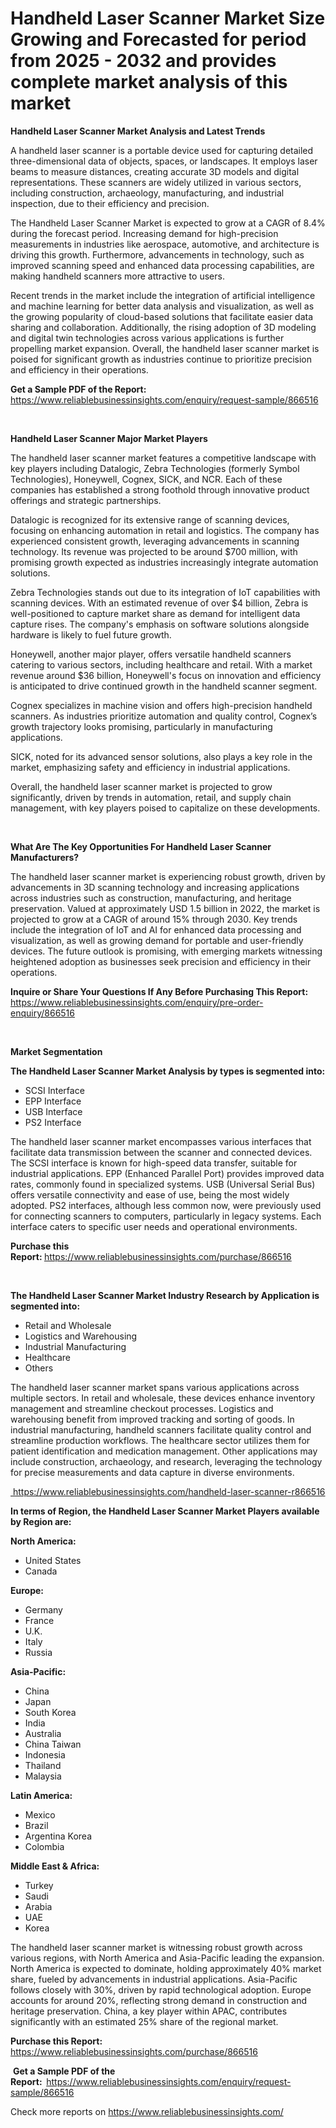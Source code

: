<p><h1>Handheld Laser Scanner Market Size Growing and Forecasted for period from 2025 - 2032 and provides complete market analysis of this market</h1></p><p><strong>Handheld Laser Scanner Market Analysis and Latest Trends</strong></p>
<p><p>A handheld laser scanner is a portable device used for capturing detailed three-dimensional data of objects, spaces, or landscapes. It employs laser beams to measure distances, creating accurate 3D models and digital representations. These scanners are widely utilized in various sectors, including construction, archaeology, manufacturing, and industrial inspection, due to their efficiency and precision.</p><p>The Handheld Laser Scanner Market is expected to grow at a CAGR of 8.4% during the forecast period. Increasing demand for high-precision measurements in industries like aerospace, automotive, and architecture is driving this growth. Furthermore, advancements in technology, such as improved scanning speed and enhanced data processing capabilities, are making handheld scanners more attractive to users.</p><p>Recent trends in the market include the integration of artificial intelligence and machine learning for better data analysis and visualization, as well as the growing popularity of cloud-based solutions that facilitate easier data sharing and collaboration. Additionally, the rising adoption of 3D modeling and digital twin technologies across various applications is further propelling market expansion. Overall, the handheld laser scanner market is poised for significant growth as industries continue to prioritize precision and efficiency in their operations.</p></p>
<p><strong>Get a Sample PDF of the Report:&nbsp;</strong> <a href="https://www.reliablebusinessinsights.com/enquiry/request-sample/866516?utm_campaign=2335&utm_medium=2&utm_source=Github&utm_content=ia&utm_term=10042025&utm_id=handheld-laser-scanner">https://www.reliablebusinessinsights.com/enquiry/request-sample/866516</a></p>
<p>&nbsp;</p>
<p><strong>Handheld Laser Scanner Major Market Players</strong></p>
<p><p>The handheld laser scanner market features a competitive landscape with key players including Datalogic, Zebra Technologies (formerly Symbol Technologies), Honeywell, Cognex, SICK, and NCR. Each of these companies has established a strong foothold through innovative product offerings and strategic partnerships.</p><p>Datalogic is recognized for its extensive range of scanning devices, focusing on enhancing automation in retail and logistics. The company has experienced consistent growth, leveraging advancements in scanning technology. Its revenue was projected to be around $700 million, with promising growth expected as industries increasingly integrate automation solutions.</p><p>Zebra Technologies stands out due to its integration of IoT capabilities with scanning devices. With an estimated revenue of over $4 billion, Zebra is well-positioned to capture market share as demand for intelligent data capture rises. The company's emphasis on software solutions alongside hardware is likely to fuel future growth.</p><p>Honeywell, another major player, offers versatile handheld scanners catering to various sectors, including healthcare and retail. With a market revenue around $36 billion, Honeywell's focus on innovation and efficiency is anticipated to drive continued growth in the handheld scanner segment.</p><p>Cognex specializes in machine vision and offers high-precision handheld scanners. As industries prioritize automation and quality control, Cognex’s growth trajectory looks promising, particularly in manufacturing applications. </p><p>SICK, noted for its advanced sensor solutions, also plays a key role in the market, emphasizing safety and efficiency in industrial applications. </p><p>Overall, the handheld laser scanner market is projected to grow significantly, driven by trends in automation, retail, and supply chain management, with key players poised to capitalize on these developments.</p></p>
<p>&nbsp;</p>
<p><strong>What Are The Key Opportunities For Handheld Laser Scanner Manufacturers?</strong></p>
<p><p>The handheld laser scanner market is experiencing robust growth, driven by advancements in 3D scanning technology and increasing applications across industries such as construction, manufacturing, and heritage preservation. Valued at approximately USD 1.5 billion in 2022, the market is projected to grow at a CAGR of around 15% through 2030. Key trends include the integration of IoT and AI for enhanced data processing and visualization, as well as growing demand for portable and user-friendly devices. The future outlook is promising, with emerging markets witnessing heightened adoption as businesses seek precision and efficiency in their operations.</p></p>
<p><strong>Inquire or Share Your Questions If Any Before Purchasing This Report:</strong> <a href="https://www.reliablebusinessinsights.com/enquiry/pre-order-enquiry/866516?utm_campaign=2335&utm_medium=2&utm_source=Github&utm_content=ia&utm_term=10042025&utm_id=handheld-laser-scanner">https://www.reliablebusinessinsights.com/enquiry/pre-order-enquiry/866516</a></p>
<p>&nbsp;</p>
<p><strong>Market Segmentation</strong></p>
<p><strong>The Handheld Laser Scanner Market Analysis by types is segmented into:</strong></p>
<p><ul><li>SCSI Interface</li><li>EPP Interface</li><li>USB Interface</li><li>PS2 Interface</li></ul></p>
<p><p>The handheld laser scanner market encompasses various interfaces that facilitate data transmission between the scanner and connected devices. The SCSI interface is known for high-speed data transfer, suitable for industrial applications. EPP (Enhanced Parallel Port) provides improved data rates, commonly found in specialized systems. USB (Universal Serial Bus) offers versatile connectivity and ease of use, being the most widely adopted. PS2 interfaces, although less common now, were previously used for connecting scanners to computers, particularly in legacy systems. Each interface caters to specific user needs and operational environments.</p></p>
<p><strong>Purchase this Report:&nbsp;</strong><a href="https://www.reliablebusinessinsights.com/purchase/866516?utm_campaign=2335&utm_medium=2&utm_source=Github&utm_content=ia&utm_term=10042025&utm_id=handheld-laser-scanner">https://www.reliablebusinessinsights.com/purchase/866516</a></p>
<p>&nbsp;</p>
<p><strong>The Handheld Laser Scanner Market Industry Research by Application is segmented into:</strong></p>
<p><ul><li>Retail and Wholesale</li><li>Logistics and Warehousing</li><li>Industrial Manufacturing</li><li>Healthcare</li><li>Others</li></ul></p>
<p><p>The handheld laser scanner market spans various applications across multiple sectors. In retail and wholesale, these devices enhance inventory management and streamline checkout processes. Logistics and warehousing benefit from improved tracking and sorting of goods. In industrial manufacturing, handheld scanners facilitate quality control and streamline production workflows. The healthcare sector utilizes them for patient identification and medication management. Other applications may include construction, archaeology, and research, leveraging the technology for precise measurements and data capture in diverse environments.</p></p>
<p><a href="https://www.reliablebusinessinsights.com/handheld-laser-scanner-r866516?utm_campaign=2335&utm_medium=2&utm_source=Github&utm_content=ia&utm_term=10042025&utm_id=handheld-laser-scanner">&nbsp;https://www.reliablebusinessinsights.com/handheld-laser-scanner-r866516</a></p>
<p><strong>In terms of Region, the Handheld Laser Scanner Market Players available by Region are:</strong></p>
<p>
    <p> <strong> North America: </strong>
        <ul>
            <li>United States</li>
            <li>Canada</li>
        </ul>
        </p> 
    <p> <strong> Europe: </strong>
        <ul>
            <li>Germany</li>
            <li>France</li>
            <li>U.K.</li>
            <li>Italy</li>
            <li>Russia</li>
        </ul>
        </p> 
    <p> <strong> Asia-Pacific: </strong>
        <ul>
            <li>China</li>
            <li>Japan</li>
            <li>South Korea</li>
            <li>India</li>
            <li>Australia</li>
            <li>China Taiwan</li>
            <li>Indonesia</li>
            <li>Thailand</li>
            <li>Malaysia</li>
        </ul>
        </p> 
    <p> <strong> Latin America: </strong>
        <ul>
            <li>Mexico</li>
            <li>Brazil</li>
            <li>Argentina Korea</li>
            <li>Colombia</li>
        </ul>
        </p> 
    <p> <strong> Middle East & Africa: </strong>
        <ul>
            <li>Turkey</li>
            <li>Saudi</li>
            <li>Arabia</li>
            <li>UAE</li>
            <li>Korea</li>
        </ul>
    </p>
    </p>
<p><p>The handheld laser scanner market is witnessing robust growth across various regions, with North America and Asia-Pacific leading the expansion. North America is expected to dominate, holding approximately 40% market share, fueled by advancements in industrial applications. Asia-Pacific follows closely with 30%, driven by rapid technological adoption. Europe accounts for around 20%, reflecting strong demand in construction and heritage preservation. China, a key player within APAC, contributes significantly with an estimated 25% share of the regional market.</p></p>
<p><strong>Purchase this Report: </strong><a href="https://www.reliablebusinessinsights.com/purchase/866516?utm_campaign=2335&utm_medium=2&utm_source=Github&utm_content=ia&utm_term=10042025&utm_id=handheld-laser-scanner">https://www.reliablebusinessinsights.com/purchase/866516</a></p>
<p>&nbsp;<strong>Get a Sample PDF of the Report:&nbsp;&nbsp;</strong><a href="https://www.reliablebusinessinsights.com/enquiry/request-sample/866516?utm_campaign=2335&utm_medium=2&utm_source=Github&utm_content=ia&utm_term=10042025&utm_id=handheld-laser-scanner">https://www.reliablebusinessinsights.com/enquiry/request-sample/866516</a></p>
<p><strong></strong></p>
<p>Check more reports on <a href="https://www.reliablebusinessinsights.com/?utm_campaign=2335&utm_medium=2&utm_source=Github&utm_content=ia&utm_term=10042025&utm_id=handheld-laser-scanner">https://www.reliablebusinessinsights.com/</a></p>